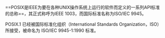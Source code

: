 ==POSIX是IEEE为要在各种UNIX操作系统上运行的软件而定义的一系列API标准的总称==，其正式称呼为IEEE 1003，而国际标准名称为ISO/IEC 9945。

POSIX.1 已经被国际标准化组织（International Standards Organization，ISO）所接受，被命名为 ISO/IEC 9945-1:1990 标准。
